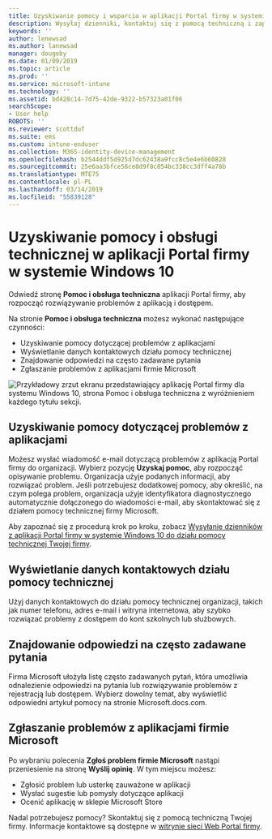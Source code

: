 ```yaml
---
title: Uzyskiwanie pomocy i wsparcia w aplikacji Portal firmy w systemie Windows 10 | Microsoft Docs
description: Wysyłaj dzienniki, kontaktuj się z pomocą techniczną i zapoznawaj się z często zadawanymi pytaniami na stronie Pomoc i obsługa techniczna aplikacji Portal firmy.
keywords: ''
author: lenewsad
ms.author: lanewsad
manager: dougeby
ms.date: 01/09/2019
ms.topic: article
ms.prod: ''
ms.service: microsoft-intune
ms.technology: ''
ms.assetid: bd428c14-7d75-42de-9322-b57323a01f06
searchScope:
- User help
ROBOTS: ''
ms.reviewer: scottduf
ms.suite: ems
ms.custom: intune-enduser
ms.collection: M365-identity-device-management
ms.openlocfilehash: b2544ddf5d925d7dc62438a9fcc8c5e4e6b60828
ms.sourcegitcommit: 25e6aa3bfce58ce8d9f8c054bc338cc3dff4a78b
ms.translationtype: MTE75
ms.contentlocale: pl-PL
ms.lasthandoff: 03/14/2019
ms.locfileid: "55839128"
---
```

# <a name="get-help-and-support-in-company-portal-for-windows-10"></a>Uzyskiwanie pomocy i obsługi technicznej w aplikacji Portal firmy w systemie Windows 10

Odwiedź stronę **Pomoc i obsługa techniczna** aplikacji Portal firmy, aby rozpocząć rozwiązywanie problemów z aplikacją i dostępem.   

Na stronie **Pomoc i obsługa techniczna** możesz wykonać następujące czynności:  

* Uzyskiwanie pomocy dotyczącej problemów z aplikacjami
* Wyświetlanie danych kontaktowych działu pomocy technicznej
* Znajdowanie odpowiedzi na często zadawane pytania 
* Zgłaszanie problemów z aplikacjami firmie Microsoft

![Przykładowy zrzut ekranu przedstawiający aplikację Portal firmy dla systemu Windows 10, strona Pomoc i obsługa techniczna z wyróżnieniem każdego tytułu sekcji.](./media/1812_UCP_Help_Support_sections.png)  

## <a name="get-help-with-app-problems"></a>Uzyskiwanie pomocy dotyczącej problemów z aplikacjami

Możesz wysłać wiadomość e-mail dotyczącą problemów z aplikacją Portal firmy do organizacji. Wybierz pozycję **Uzyskaj pomoc**, aby rozpocząć opisywanie problemu. Organizacja użyje podanych informacji, aby rozwiązać problem. Jeśli potrzebujesz dodatkowej pomocy, aby określić, na czym polega problem, organizacja użyje identyfikatora diagnostycznego automatycznie dołączonego do wiadomości e-mail, aby skontaktować się z działem pomocy technicznej firmy Microsoft.  

Aby zapoznać się z procedurą krok po kroku, zobacz [Wysyłanie dzienników z aplikacji Portal firmy w systemie Windows 10 do działu pomocy technicznej Twojej firmy](send-logs-to-your-it-admin-cp-windows.md).  

## <a name="view-helpdesk-contact-details"></a>Wyświetlanie danych kontaktowych działu pomocy technicznej  
Użyj danych kontaktowych do działu pomocy technicznej organizacji, takich jak numer telefonu, adres e-mail i witryna internetowa, aby szybko rozwiązać problemy z dostępem do kont szkolnych lub służbowych.  

## <a name="find-answers-to-frequently-asked-questions"></a>Znajdowanie odpowiedzi na często zadawane pytania  
Firma Microsoft ułożyła listę często zadawanych pytań, która umożliwia odnalezienie odpowiedzi na pytania lub rozwiązywanie problemów z rejestracją lub dostępem. Wybierz dowolny temat, aby wyświetlić odpowiedni artykuł pomocy na stronie Microsoft.docs.com.  

## <a name="report-app-problems-to-microsoft"></a>Zgłaszanie problemów z aplikacjami firmie Microsoft  
Po wybraniu polecenia **Zgłoś problem firmie Microsoft** nastąpi przeniesienie na stronę **Wyślij opinię**. W tym miejscu możesz:

* Zgłosić problem lub usterkę zauważone w aplikacji  
* Wysłać sugestie lub pomysły dotyczące aplikacji  
* Ocenić aplikację w sklepie Microsoft Store   


Nadal potrzebujesz pomocy? Skontaktuj się z pomocą techniczną Twojej firmy. Informacje kontaktowe są dostępne w [witrynie sieci Web Portal firmy](https://go.microsoft.com/fwlink/?linkid=2010980).
